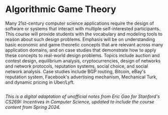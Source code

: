 # Algorithmic Game Theory

Many 21st-century computer science applications require the design of software or systems that interact with multiple self-interested participants. This course will provide students with the vocabulary and modeling tools to reason about such design problems. Emphasis will be on understanding basic economic and game theoretic concepts that are relevant across many application domains, and on case studies that demonstrate how to apply these concepts to real-world design problems. Topics include auction and contest design, equilibrium analysis, cryptocurrencies, design of networks and network protocols, reputation systems, social choice, and social network analysis. Case studies include BGP routing, Bitcoin, eBay's reputation system, Facebook's advertising mechanism, Mechanical Turk, and dynamic pricing in Uber/Lyft.

```{tableofcontents}
```

*This is a digital adaptation of unofficial notes from Eric Gao for Stanford's CS269I: Incentives in Computer Science, updated to include the course content from Spring 2024.*